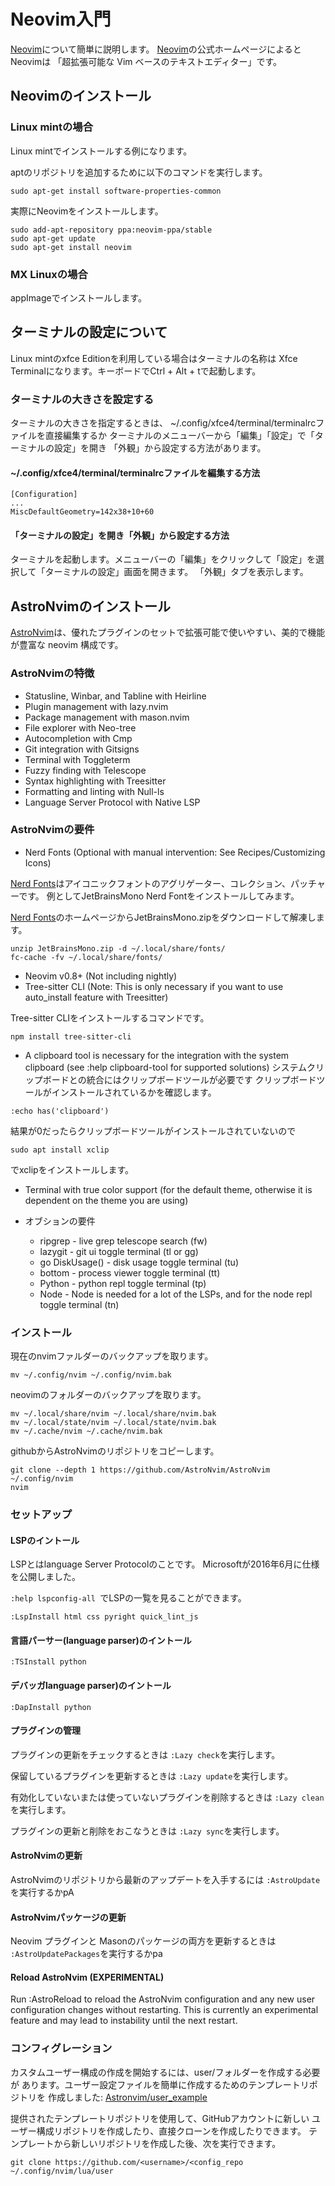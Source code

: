 # Neovim入門

[Neovim]について簡単に説明します。
[Neovim]の公式ホームページによるとNeovimは
「超拡張可能な Vim ベースのテキストエディター」です。

[Neovim]: https://neovim.io/

## Neovimのインストール

### Linux mintの場合

Linux mintでインストールする例になります。

aptのリポジトリを追加するために以下のコマンドを実行します。

~~~
sudo apt-get install software-properties-common
~~~

実際にNeovimをインストールします。

~~~
sudo add-apt-repository ppa:neovim-ppa/stable
sudo apt-get update
sudo apt-get install neovim
~~~

### MX Linuxの場合

appImageでインストールします。

## ターミナルの設定について

Linux mintのxfce Editionを利用している場合はターミナルの名称は
Xfce Terminalになります。キーボードでCtrl + Alt + tで起動します。

### ターミナルの大きさを設定する

ターミナルの大きさを指定するときは、
~/.config/xfce4/terminal/terminalrcファイルを直接編集するか
ターミナルのメニューバーから「編集」「設定」で「ターミナルの設定」を開き
「外観」から設定する方法があります。

####  ~/.config/xfce4/terminal/terminalrcファイルを編集する方法
~~~
[Configuration]
...
MiscDefaultGeometry=142x38+10+60
~~~

#### 「ターミナルの設定」を開き「外観」から設定する方法

ターミナルを起動します。メニューバーの「編集」をクリックして「設定」を選択して「ターミナルの設定」画面を開きます。
「外観」タブを表示します。

## AstroNvimのインストール

[AstroNvim]は、優れたプラグインのセットで拡張可能で使いやすい、美的で機能が豊富な neovim 構成です。

[AstroNvim]: https://astronvim.com/

### AstroNvimの特徴

- Statusline, Winbar, and Tabline with Heirline
- Plugin management with lazy.nvim
- Package management with mason.nvim
- File explorer with Neo-tree
- Autocompletion with Cmp
- Git integration with Gitsigns
- Terminal with Toggleterm
- Fuzzy finding with Telescope
- Syntax highlighting with Treesitter
- Formatting and linting with Null-ls
- Language Server Protocol with Native LSP

### AstroNvimの要件

- Nerd Fonts (Optional with manual intervention: See Recipes/Customizing Icons)

[Nerd Fonts]はアイコニックフォントのアグリゲーター、コレクション、パッチャーです。
例としてJetBrainsMono Nerd Fontをインストールしてみます。

[Nerd Fonts]のホームページからJetBrainsMono.zipをダウンロードして解凍します。

~~~
unzip JetBrainsMono.zip -d ~/.local/share/fonts/
fc-cache -fv ~/.local/share/fonts/
~~~

[Nerd Fonts]: https://www.nerdfonts.com/

- Neovim v0.8+ (Not including nightly)
- Tree-sitter CLI (Note: This is only necessary if you want to use auto_install feature with Treesitter)

Tree-sitter CLIをインストールするコマンドです。

~~~
npm install tree-sitter-cli
~~~

- A clipboard tool is necessary for the integration with the system clipboard (see :help clipboard-tool for supported solutions)
システムクリップボードとの統合にはクリップボードツールが必要です
クリップボードツールがインストールされているかを確認します。

~~~
:echo has('clipboard')
~~~

結果が0だったらクリップボードツールがインストールされていないので

~~~
sudo apt install xclip
~~~

でxclipをインストールします。

- Terminal with true color support (for the default theme, otherwise it is dependent on the theme you are using)

- オブションの要件
    + ripgrep - live grep telescope search (<leader>fw)
    + lazygit - git ui toggle terminal (<leader>tl or <leader>gg)
    + go DiskUsage() - disk usage toggle terminal (<leader>tu)
    + bottom - process viewer toggle terminal (<leader>tt)
    + Python - python repl toggle terminal (<leader>tp)
    + Node - Node is needed for a lot of the LSPs, and for the node repl toggle terminal (<leader>tn)

### インストール

現在のnvimファルダーのバックアップを取ります。

~~~
mv ~/.config/nvim ~/.config/nvim.bak
~~~

neovimのフォルダーのバックアップを取ります。

~~~
mv ~/.local/share/nvim ~/.local/share/nvim.bak
mv ~/.local/state/nvim ~/.local/state/nvim.bak
mv ~/.cache/nvim ~/.cache/nvim.bak
~~~

githubからAstroNvimのリポジトリをコピーします。

~~~
git clone --depth 1 https://github.com/AstroNvim/AstroNvim ~/.config/nvim
nvim
~~~

### セットアップ

#### LSPのイントール

LSPとはlanguage Server Protocolのことです。
Microsoftが2016年6月に仕様を公開しました。

```:help lspconfig-all ```でLSPの一覧を見ることができます。

~~~
:LspInstall html css pyright quick_lint_js
~~~

#### 言語パーサー(language parser)のイントール

~~~
:TSInstall python
~~~

#### デバッガlanguage parser)のイントール

~~~
:DapInstall python
~~~

#### プラグインの管理

プラグインの更新をチェックするときは ```:Lazy check```を実行します。

保留しているプラグインを更新するときは ```:Lazy update```を実行します。

有効化していないまたは使っていないプラグインを削除するときは
```:Lazy clean```を実行します。 

プラグインの更新と削除をおこなうときは ```:Lazy sync```を実行します。

#### AstroNvimの更新

AstroNvimのリポジトリから最新のアップデートを入手するには
```:AstroUpdate``` を実行するか<leader>pA 

#### AstroNvimパッケージの更新

Neovim プラグインと Masonのパッケージの両方を更新するときは
```:AstroUpdatePackages```を実行するか<leader>pa 

#### Reload AstroNvim (EXPERIMENTAL)
Run :AstroReload to reload the AstroNvim configuration and any new user configuration changes without restarting. This is currently an experimental feature and may lead to instability until the next restart.


### コンフィグレーション

カスタムユーザー構成の作成を開始するには、user/フォルダーを作成する必要が
あります。ユーザー設定ファイルを簡単に作成するためのテンプレートリポジトリを
作成しました:
[Astronvim/user_example](https://github.com/AstroNvim/user_example)

提供されたテンプレートリポジトリを使用して、GitHubアカウントに新しい
ユーザー構成リポジトリを作成したり、直接クローンを作成したりできます。
テンプレートから新しいリポジトリを作成した後、次を実行できます。

~~~
git clone https://github.com/<username>/<config_repo ~/.config/nvim/lua/user
~~~

